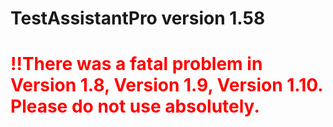 # TestAssistantPro version 1.58

# <span style="color:red">!!There was a fatal problem in Version 1.8, Version 1.9, Version 1.10. Please do not use absolutely.</span>
